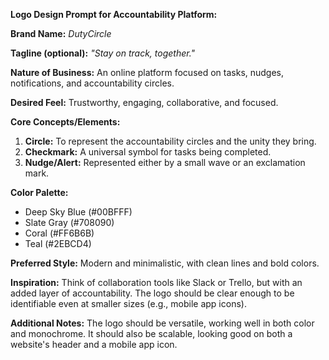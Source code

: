 **Logo Design Prompt for Accountability Platform:**

**Brand Name:** *DutyCircle*

**Tagline (optional):** *"Stay on track, together."*

**Nature of Business:** An online platform focused on tasks, nudges, notifications, and accountability circles.

**Desired Feel:** Trustworthy, engaging, collaborative, and focused.

**Core Concepts/Elements:**
1. **Circle:** To represent the accountability circles and the unity they bring.
2. **Checkmark:** A universal symbol for tasks being completed.
3. **Nudge/Alert:** Represented either by a small wave or an exclamation mark.

**Color Palette:** 
- Deep Sky Blue (#00BFFF) 
- Slate Gray (#708090)
- Coral (#FF6B6B)
- Teal (#2EBCD4)

**Preferred Style:** Modern and minimalistic, with clean lines and bold colors. 

**Inspiration:** Think of collaboration tools like Slack or Trello, but with an added layer of accountability. The logo should be clear enough to be identifiable even at smaller sizes (e.g., mobile app icons).

**Additional Notes:** The logo should be versatile, working well in both color and monochrome. It should also be scalable, looking good on both a website's header and a mobile app icon.

